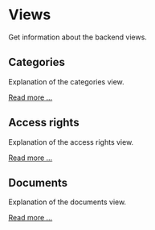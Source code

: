 Views
=====

Get information about the backend views.

## Categories

Explanation of the categories view.

[Read more ...](https://github.com/ContaoDMS/documentation/blob/master/manual/admin/views/categories.md)

## Access rights

Explanation of the access rights view.

[Read more ...](https://github.com/ContaoDMS/documentation/blob/master/manual/admin/views/access_rights.md)

## Documents

Explanation of the documents view.

[Read more ...](https://github.com/ContaoDMS/documentation/blob/master/manual/admin/views/documents.md)